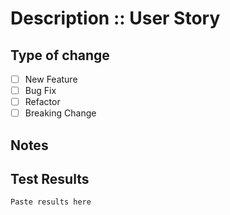 # Description :: User Story

## Type of change

- [ ] New Feature
- [ ] Bug Fix
- [ ] Refactor
- [ ] Breaking Change

## Notes

## Test Results

```
Paste results here
```
